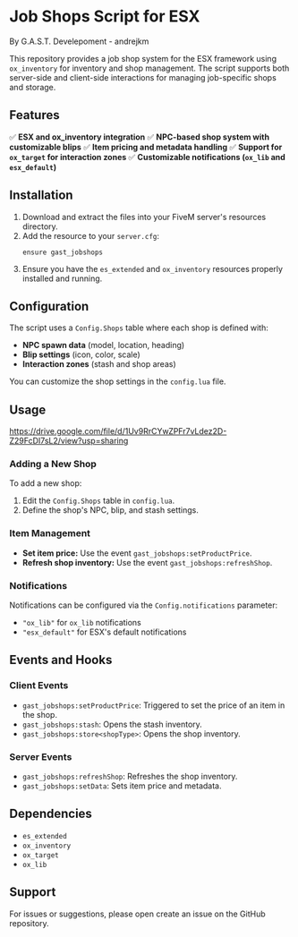 # Job Shops Script for ESX
By G.A.S.T. Develepoment - andrejkm

This repository provides a job shop system for the ESX framework using `ox_inventory` for inventory and shop management. The script supports both server-side and client-side interactions for managing job-specific shops and storage.

## Features
✅ **ESX and ox_inventory integration**
✅ **NPC-based shop system with customizable blips**
✅ **Item pricing and metadata handling**
✅ **Support for `ox_target` for interaction zones**
✅ **Customizable notifications (`ox_lib` and `esx_default`)**

## Installation
1. Download and extract the files into your FiveM server's resources directory.
2. Add the resource to your `server.cfg`:
   ```plaintext
   ensure gast_jobshops
   ```
3. Ensure you have the `es_extended` and `ox_inventory` resources properly installed and running.

## Configuration
The script uses a `Config.Shops` table where each shop is defined with:
- **NPC spawn data** (model, location, heading)
- **Blip settings** (icon, color, scale)
- **Interaction zones** (stash and shop areas)

You can customize the shop settings in the `config.lua` file.

## Usage

https://drive.google.com/file/d/1Uv9RrCYwZPFr7vLdez2D-Z29FcDI7sL2/view?usp=sharing

### Adding a New Shop
To add a new shop:
1. Edit the `Config.Shops` table in `config.lua`.
2. Define the shop's NPC, blip, and stash settings.

### Item Management
- **Set item price:** Use the event `gast_jobshops:setProductPrice`.
- **Refresh shop inventory:** Use the event `gast_jobshops:refreshShop`.

### Notifications
Notifications can be configured via the `Config.notifications` parameter:
- `"ox_lib"` for `ox_lib` notifications
- `"esx_default"` for ESX's default notifications

## Events and Hooks
### Client Events
- `gast_jobshops:setProductPrice`: Triggered to set the price of an item in the shop.
- `gast_jobshops:stash`: Opens the stash inventory.
- `gast_jobshops:store<shopType>`: Opens the shop inventory.

### Server Events
- `gast_jobshops:refreshShop`: Refreshes the shop inventory.
- `gast_jobshops:setData`: Sets item price and metadata.

## Dependencies
- `es_extended`
- `ox_inventory`
- `ox_target`
- `ox_lib`

## Support
For issues or suggestions, please open create an issue on the GitHub repository.

